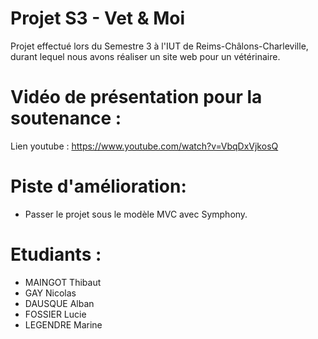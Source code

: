 # Projet S3 - Vet & Moi
Projet effectué lors du Semestre 3 à l'IUT de Reims-Châlons-Charleville, durant lequel nous avons réaliser un site web pour un vétérinaire.

# Vidéo de présentation pour la soutenance :
Lien youtube : https://www.youtube.com/watch?v=VbqDxVjkosQ

# Piste d'amélioration:
* Passer le projet sous le modèle MVC avec Symphony.

# Etudiants :
* MAINGOT Thibaut
* GAY Nicolas
* DAUSQUE Alban
* FOSSIER Lucie
* LEGENDRE Marine
